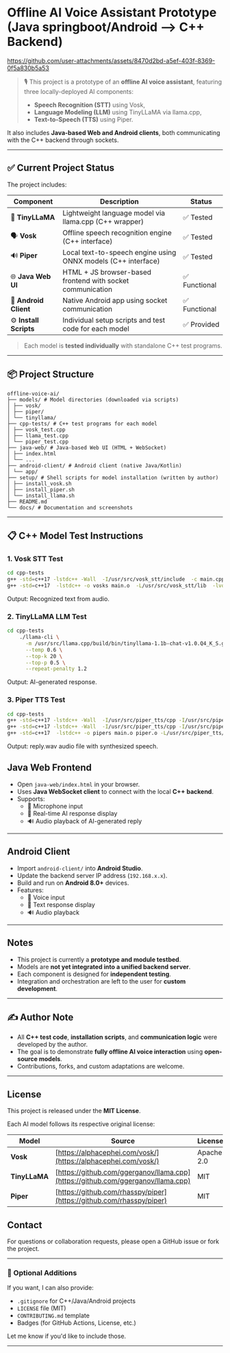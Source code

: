 

#  Offline AI Voice Assistant Prototype (Java springboot/Android --> C++ Backend)



https://github.com/user-attachments/assets/8470d2bd-a5ef-403f-8369-0f5a830b5a53



> 🎙️ This project is a prototype of an **offline AI voice assistant**, featuring three locally-deployed AI components:
> - **Speech Recognition (STT)** using Vosk,
> - **Language Modeling (LLM)** using TinyLLaMA via llama.cpp,
> - **Text-to-Speech (TTS)** using Piper.

It also includes **Java-based Web and Android clients**, both communicating with the C++ backend through sockets.

---

## ✅ Current Project Status

The project includes:

| Component            | Description                                                   | Status       |
|----------------------|---------------------------------------------------------------|--------------|
| 🧠 **TinyLLaMA**      | Lightweight language model via llama.cpp (C++ wrapper)         | ✅ Tested     |
| 🗣️ **Vosk**          | Offline speech recognition engine (C++ interface)             | ✅ Tested     |
| 🔊 **Piper**         | Local text-to-speech engine using ONNX models (C++ interface) | ✅ Tested     |
| 🌐 **Java Web UI**   | HTML + JS browser-based frontend with socket communication    | ✅ Functional |
| 📱 **Android Client**| Native Android app using socket communication                 | ✅ Functional |
| ⚙️ **Install Scripts**| Individual setup scripts and test code for each model         | ✅ Provided   |

> Each model is **tested individually** with standalone C++ test programs.

---

## 📦 Project Structure
```
offline-voice-ai/
├── models/ # Model directories (downloaded via scripts)
│ ├── vosk/
│ ├── piper/
│ └── tinyllama/
├── cpp-tests/ # C++ test programs for each model
│ ├── vosk_test.cpp
│ ├── llama_test.cpp
│ └── piper_test.cpp
├── java-web/ # Java-based Web UI (HTML + WebSocket)
│ ├── index.html
│ └── ...
├── android-client/ # Android client (native Java/Kotlin)
│ └── app/
├── setup/ # Shell scripts for model installation (written by author)
│ ├── install_vosk.sh
│ ├── install_piper.sh
│ └── install_llama.sh
├── README.md
└── docs/ # Documentation and screenshots
```


---

## 📋 C++ Model Test Instructions

###  1. Vosk STT Test

```bash
cd cpp-tests
g++ -std=c++17 -lstdc++ -Wall  -I/usr/src/vosk_stt/include  -c main.cpp -o main.o
g++ -std=c++17  -lstdc++ -o vosks main.o  -L/usr/src/vosk_stt/lib  -lvosk -Wl,--copy-dt-needed-entries -Wl,-rpath=/usr/src/vosk_stt/lib -lm -lpthread -ldl  /usr/lib/x86_64-linux-gnu/libpthread.a

```
Output: Recognized text from audio.

### 2. TinyLLaMA LLM Test

```bash
cd cpp-tests
	./llama-cli \
	  -m /usr/src/llama.cpp/build/bin/tinyllama-1.1b-chat-v1.0.Q4_K_S.gguf\
	  --temp 0.6 \
	  --top-k 20 \
	  --top-p 0.5 \
	  --repeat-penalty 1.2
```
Output: AI-generated response.

### 3. Piper TTS Test

```bash
cd cpp-tests
g++ -std=c++17 -lstdc++ -Wall  -I/usr/src/piper_tts/cpp -I/usr/src/piper_tts/pi/include  -c main.cpp -o main.o
g++ -std=c++17 -lstdc++ -Wall  -I/usr/src/piper_tts/cpp -I/usr/src/piper_tts/pi/include  -c piper.cpp -o piper.o
g++ -std=c++17  -lstdc++ -o pipers main.o piper.o -L/usr/src/piper_tts/pi/lib  -lonnxruntime -lpiper_phonemize -lespeak-ng -Wl,--copy-dt-needed-entries -Wl,-rpath=/usr/src/piper_tts/pi/lib -lm -lpthread  /usr/lib/x86_64-linux-gnu/libpthread.a

```
Output: reply.wav audio file with synthesized speech.

##  Java Web Frontend

- Open `java-web/index.html` in your browser.
- Uses **Java WebSocket client** to connect with the local **C++ backend**.
- Supports:
  - 🎤 Microphone input
  - 🧠 Real-time AI response display
  - 🔊 Audio playback of AI-generated reply

---

##  Android Client

- Import `android-client/` into **Android Studio**.
- Update the backend server IP address (`192.168.x.x`).
- Build and run on **Android 8.0+** devices.
- Features:
  - 🎤 Voice input
  - 💬 Text response display
  - 🔊 Audio playback

---

##  Notes

- This project is currently a **prototype and module testbed**.
- Models are **not yet integrated into a unified backend server**.
- Each component is designed for **independent testing**.
- Integration and orchestration are left to the user for **custom development**.

---

## ✍ Author Note

- All **C++ test code**, **installation scripts**, and **communication logic** were developed by the author.
- The goal is to demonstrate **fully offline AI voice interaction** using **open-source models**.
- Contributions, forks, and custom adaptations are welcome.

---

##  License

This project is released under the **MIT License**.

Each AI model follows its respective original license:

| Model      | Source                                         | License     |
|------------|------------------------------------------------|-------------|
| **Vosk**   | [https://alphacephei.com/vosk/](https://alphacephei.com/vosk/)             | Apache 2.0  |
| **TinyLLaMA** | [https://github.com/ggerganov/llama.cpp](https://github.com/ggerganov/llama.cpp) | MIT         |
| **Piper**  | [https://github.com/rhasspy/piper](https://github.com/rhasspy/piper)       | MIT         |


## Contact

For questions or collaboration requests, please open a GitHub issue or fork the project.


---

### 🔧 Optional Additions

If you want, I can also provide:

- `.gitignore` for C++/Java/Android projects  
- `LICENSE` file (MIT)  
- `CONTRIBUTING.md` template  
- Badges (for GitHub Actions, License, etc.)

Let me know if you'd like to include those.

---



















